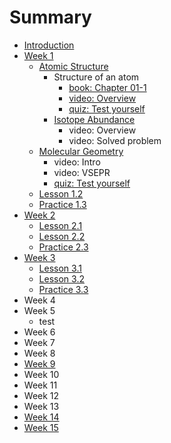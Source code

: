 # Summary

* [Introduction](README.md)
* [Week 1](lesson-1.md)
  * [Atomic Structure](lesson-1/lesson-11.md)
    * Structure of an atom
      * [book: Chapter 01-1](lesson-1/lesson-11/book-chapter-01-1.md)
      * [video: Overview](lesson-1/lesson-11/video-overview.md)
      * [quiz: Test yourself](lesson-1/lesson-11/quiz-test-yourself.md)
    * [Isotope Abundance](lesson-1/lesson-11/isotope-abundance.md)
      * video: Overview
      * video: Solved problem
  * [Molecular Geometry](lesson-1/molecular-geometry.md)
    * video: Intro
    * video: VSEPR
    * [quiz: Test yourself](lesson-1/molecular-geometry/quiz-check-yourself.md)
  * [Lesson 1.2](lesson-1/lesson-12.md)
  * [Practice 1.3](lesson-1/practice-13.md)
* [Week 2](lesson-2.md)
  * [Lesson 2.1](lesson-2/lesson-21.md)
  * [Lesson 2.2](lesson-2/lesson-22.md)
  * [Practice 2.3](lesson-2/practice-23.md)
* [Week 3](lesson-3.md)
  * [Lesson 3.1](lesson-3/lesson-31.md)
  * [Lesson 3.2](lesson-3/lesson-32.md)
  * [Practice 3.3](lesson-3/practice-33.md)
* Week 4
* Week 5
  * test
* Week 6
* Week 7
* Week 8
* [Week 9](week-9.md)
* Week 10
* Week 11
* Week 12
* Week 13
* [Week 14](week-14.md)
* [Week 15](week-15.md)

